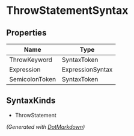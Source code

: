 # ThrowStatementSyntax

## Properties

| Name           | Type             |
| -------------- | ---------------- |
| ThrowKeyword   | SyntaxToken      |
| Expression     | ExpressionSyntax |
| SemicolonToken | SyntaxToken      |

## SyntaxKinds

* ThrowStatement

*\(Generated with [DotMarkdown](http://github.com/JosefPihrt/DotMarkdown)\)*